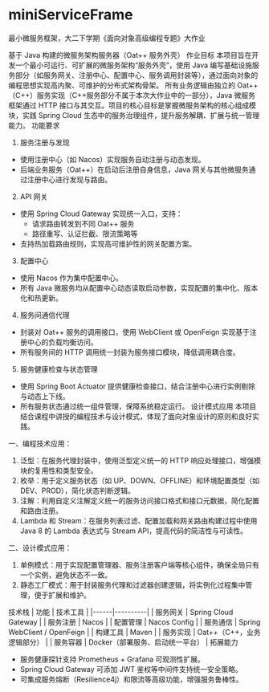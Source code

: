 # miniServiceFrame
最小微服务框架，大二下学期《面向对象高级编程专题》大作业


基于 Java 构建的微服务架构服务器（Oat++ 服务外壳）
作业目标
本项目旨在开发一个最小可运行、可扩展的微服务架构“服务外壳”，使用 Java 编写基础设施服务部分（如服务网关、注册中心、配置中心、服务调用封装等），通过面向对象的编程思想实现高内聚、可维护的分布式架构骨架。
所有业务逻辑由独立的 Oat++（C++）服务实现（C++服务部分不属于本次大作业中的一部分），Java 微服务框架通过 HTTP 接口与其交互。项目的核心目标是掌握微服务架构的核心组成模块，实践 Spring Cloud 生态中的服务治理组件，提升服务解耦、扩展与统一管理能力。
功能要求
1. 服务注册与发现
- 使用注册中心（如 Nacos）实现服务自动注册与动态发现。
- 后端业务服务（Oat++）在启动后注册自身信息，Java 网关与其他微服务通过注册中心进行发现与路由。
2. API 网关
- 使用 Spring Cloud Gateway 实现统一入口，支持：
  - 请求路由转发到不同 Oat++ 服务
  - 路径重写、认证拦截、限流策略等
- 支持热加载路由规则，实现高可维护性的网关配置方案。
3. 配置中心
- 使用 Nacos 作为集中配置中心。
- 所有 Java 微服务均从配置中心动态读取启动参数，实现配置的集中化、版本化和热更新。
4. 服务间通信代理
- 封装对 Oat++ 服务的调用接口，使用 WebClient 或 OpenFeign 实现基于注册中心的负载均衡访问。
- 所有服务间的 HTTP 调用统一封装为服务接口模块，降低调用耦合度。
5. 服务健康检查与状态管理
- 使用 Spring Boot Actuator 提供健康检查接口，结合注册中心进行实例剔除与动态上下线。
- 所有服务状态通过统一组件管理，保障系统稳定运行。
设计模式应用
本项目结合课程中讲授的编程技术与设计模式，体现了面向对象设计的原则和良好实践。

一、编程技术应用：
1. 泛型：在服务代理封装中，使用泛型定义统一的 HTTP 响应处理接口，增强模块的复用性和类型安全。
2. 枚举：用于定义服务状态（如 UP、DOWN、OFFLINE）和环境配置类型（如 DEV、PROD），简化状态判断逻辑。
3. 注解：利用自定义注解定义统一的服务访问接口格式和接口元数据，简化配置和路由注册。
4. Lambda 和 Stream：在服务列表过滤、配置加载和网关路由构建过程中使用 Java 8 的 Lambda 表达式与 Stream API，提高代码的简洁性与可读性。

二、设计模式应用：
1. 单例模式：用于实现配置管理器、服务注册客户端等核心组件，确保全局只有一个实例，避免状态不一致。
2. 静态工厂模式：用于封装服务代理和过滤器创建逻辑，将实例化过程集中管理，便于扩展和维护。


技术栈
| 功能 | 技术工具 |
|------|----------|
| 服务网关 | Spring Cloud Gateway |
| 服务注册 | Nacos |
| 配置管理 | Nacos Config |
| 服务通信 | Spring WebClient / OpenFeign |
| 构建工具 | Maven |
| 服务实现 | Oat++（C++，业务逻辑部分） |
| 服务容器 | Docker（部署服务、启动统一平台） |
拓展能力
- 服务健康探针支持 Prometheus + Grafana 可观测性扩展。
- Spring Cloud Gateway 可添加 JWT 鉴权等中间件支持统一安全策略。
- 可集成服务熔断（Resilience4j）和限流等高级功能，增强服务鲁棒性。
